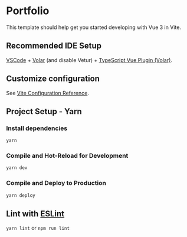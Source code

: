 # Portfolio

This template should help get you started developing with Vue 3 in Vite.

## Recommended IDE Setup

[VSCode](https://code.visualstudio.com/) + [Volar](https://marketplace.visualstudio.com/items?itemName=Vue.volar) (and disable Vetur) + [TypeScript Vue Plugin (Volar)](https://marketplace.visualstudio.com/items?itemName=Vue.vscode-typescript-vue-plugin).

## Customize configuration

See [Vite Configuration Reference](https://vitejs.dev/config/).

## Project Setup - Yarn

### Install dependencies

```sh
yarn
```

### Compile and Hot-Reload for Development

```sh
yarn dev
```

### Compile and Deploy to Production

```sh
yarn deploy
```

## Lint with [ESLint](https://eslint.org/)

`yarn lint` or `npm run lint`
